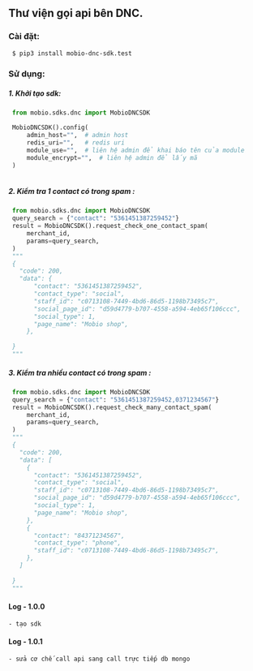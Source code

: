 ##  Thư viện gọi api bên DNC.


### Cài đặt:
```bash
 $ pip3 install mobio-dnc-sdk.test
 ```


### Sử dụng:

##### 1. Khởi tạo sdk:
   ```python
    from mobio.sdks.dnc import MobioDNCSDK

    MobioDNCSDK().config(
        admin_host="",	# admin host
        redis_uri="",	# redis uri
        module_use="",	# liên hệ admin để khai báo tên của module
        module_encrypt="",	# liên hệ admin để lấy mã
    )
    
   ```

##### 2. Kiểm tra 1 contact có trong spam :
   ```python
    from mobio.sdks.dnc import MobioDNCSDK
    query_search = {"contact": "5361451387259452"}
    result = MobioDNCSDK().request_check_one_contact_spam(
        merchant_id,
        params=query_search,
    )
    """
    {
      "code": 200,
      "data": {
          "contact": "5361451387259452",
          "contact_type": "social",
          "staff_id": "c0713108-7449-4bd6-86d5-1198b73495c7",
          "social_page_id": "d59d4779-b707-4558-a594-4eb65f106ccc",
          "social_type": 1,
          "page_name": "Mobio shop",
        },
      
    }
    """
   ```

##### 3. Kiểm tra nhiều contact có trong spam :
   ```python
    from mobio.sdks.dnc import MobioDNCSDK
    query_search = {"contact": "5361451387259452,0371234567"}
    result = MobioDNCSDK().request_check_many_contact_spam(
        merchant_id,
        params=query_search,
    )
    """
    {
      "code": 200,
      "data": [
        {
          "contact": "5361451387259452",
          "contact_type": "social",
          "staff_id": "c0713108-7449-4bd6-86d5-1198b73495c7",
          "social_page_id": "d59d4779-b707-4558-a594-4eb65f106ccc",
          "social_type": 1,
          "page_name": "Mobio shop",
        },
        {
          "contact": "84371234567",
          "contact_type": "phone",
          "staff_id": "c0713108-7449-4bd6-86d5-1198b73495c7",
        },
      ]
      
    }
    """
   ```


#### Log - 1.0.0 
    - tạo sdk 

#### Log - 1.0.1 
    - sửa cơ chế call api sang call trực tiếp db mongo 